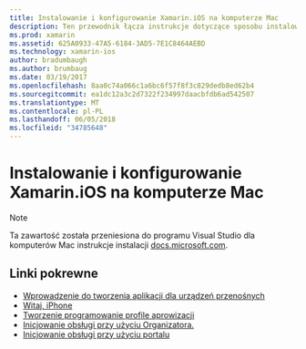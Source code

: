 ```yaml
---
title: Instalowanie i konfigurowanie Xamarin.iOS na komputerze Mac
description: Ten przewodnik łącza instrukcje dotyczące sposobu instalowania i konfigurowania Xamarin.iOS na komputerze Mac za konfigurowanie programu Visual Studio dla komputerów Mac.
ms.prod: xamarin
ms.assetid: 625A0933-47A5-6184-3AD5-7E1C8464AEBD
ms.technology: xamarin-ios
author: bradumbaugh
ms.author: brumbaug
ms.date: 03/19/2017
ms.openlocfilehash: 8aa0c74a066c1a6bc6f57f8f3c829dedb8ed62b4
ms.sourcegitcommit: ea1dc12a3c2d7322f234997daacbfdb6ad542507
ms.translationtype: MT
ms.contentlocale: pl-PL
ms.lasthandoff: 06/05/2018
ms.locfileid: "34785648"
---
```

# <a name="installing-and-configuring-xamarinios-on-a-mac"></a>Instalowanie i konfigurowanie Xamarin.iOS na komputerze Mac

> [!NOTE]
> Ta zawartość została przeniesiona do programu Visual Studio dla komputerów Mac instrukcje instalacji [docs.microsoft.com](https://docs.microsoft.com/visualstudio/mac/installation).

## <a name="related-links"></a>Linki pokrewne

- [Wprowadzenie do tworzenia aplikacji dla urządzeń przenośnych](~/cross-platform/get-started/introduction-to-mobile-development.md)
- [Witaj, iPhone](~/ios/get-started/hello-ios/index.md)
- [Tworzenie programowanie profile aprowizacji](http://developer.apple.com/library/ios/#documentation/ToolsLanguages/Conceptual/DevPortalGuide/CreatingandDownloadingDevelopmentProvisioningProfiles/CreatingandDownloadingDevelopmentProvisioningProfiles.html)
- [Inicjowanie obsługi przy użyciu Organizatora.](http://developer.apple.com/library/ios/#recipes/xcode_help-devices_organizer/articles/provision_device_for_development-generic.html)
- [Inicjowanie obsługi przy użyciu portalu](http://developer.apple.com/library/ios/#recipes/ProvisioningPortal_Recipes/DownloadingaProvisioningProfile/DownloadingaProvisioningProfile.html)
